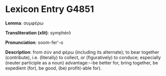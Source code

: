 # Lexicon Entry G4851

**Lemma**: συμφέρω

**Transliteration (xlit)**: symphérō

**Pronunciation**: soom-fer'-o

**Description**:
from σύν and φέρω (including its alternate); to bear together (contribute), i.e. (literally) to collect, or (figuratively) to conduce; especially (neuter participle as a noun) advantage:--be better for, bring together, be expedient (for), be good, (be) profit(-able for).
